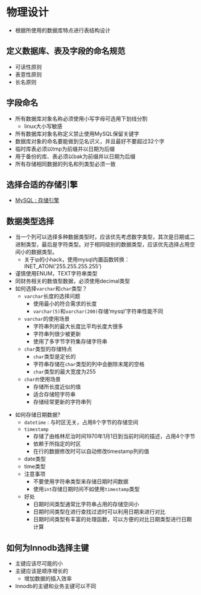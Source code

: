 # 物理设计
* 根据所使用的数据库特点进行表结构设计

## 定义数据库、表及字段的命名规范
* 可读性原则
* 表意性原则
* 长名原则

## 字段命名

- 所有数据库对象名称必须使用小写字母可选用下划线分割
	- linux大小写敏感
- 所有数据库对象名称定义禁止使用MySQL保留关键字
- 数据库对象的命名要能做到见名识义，并且最好不要超过32个字
- 临时库表必须以tmp为前缀并以日期为后缀
- 用于备份的库、表必须以bak为前缀并以日期为后缀
- 所有存储相同数据的列名和列类型必须一致

## 选择合适的存储引擎
- [MySQL : 存储引擎](../database/mysql-engine.md)

## 数据类型选择
- 当一个列可以选择多种数据类型时，应该优先考虑数字类型，其次是日期或二进制类型，最后是字符类型。对于相同级别的数据类型，应该优先选择占用空间小的数据类型。
	- 关于ip的小hack，使用mysql内置函数转换：INET_ATON(’255.255.255.255‘)
- 谨慎使用ENUM，TEXT字符串类型
- 同财务相关的数值型数据，必须使用decimal类型
- 如何选择`varchar`和`char`类型？
	* `varchar`长度的选择问题
		* 使用最小的符合需求的长度
		* `varchar(5)`和`varchar(200)`存储‘mysql’字符串性能不同
	* `varchar`的使用场景
		* 字符串列的最大长度比平均长度大很多
		* 字符串列很少被更新
		* 使用了多字节字符集存储字符串
	* `char`类型的存储特点
		* `char`类型是定长的
		* 字符串存储在`char`类型的列中会删除末尾的空格
		* `char`类型的最大宽度为255
	* `char的`使用场景
		* 存储所长度近似的值
		* 适合存储短字符串
		* 存储经常更新的字符串列
* 如何存储日期数据?
	* `datetime` : 与时区无关，占用8个字节的存储空间
	* `timestamp`
		* 存储了由格林尼治时间1970年1月1日到当前时间的描述，占用4个字节
		* 依赖于所指定的时区
		* 在行的数据修改时可以自动修改timestamp列的值
	* date类型
	* time类型
	* 注意事项
		* 不要使用字符串类型来存储日期时间数据
		* 使用`int`存储日期时间不如使用`timestamp`类型
	* 好处
		* 日期时间类型通常比字符串占用的存储空间小
		* 日期时间类型在进行查找过滤时可以利用日期来进行对比
		* 日期时间类型有丰富的处理函数，可以方便的对比日期类型进行日期计算

## 如何为Innodb选择主键
* 主键应该尽可能的小
* 主键应该是顺序增长的
	* 增加数据的插入效率
* Innodb的主键和业务主键可以不同